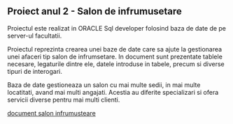 ## Proiect anul 2 - Salon de infrumusetare
Proiectul este realizat in ORACLE Sql developer folosind baza de date de pe server-ul facultatii.

Proiectul reprezinta crearea unei baze de date care sa ajute la gestionarea unei afaceri tip salon de infrumsetare. In document sunt prezentate tablele necesare, legaturile dintre ele, datele introduse in tabele, precum si diverse tipuri de interogari.

Baza de date gestioneaza un salon cu mai multe sedii, in mai multe locatitati, avand mai multi angajati. Acestia au diferite specializari si ofera servicii diverse pentru mai multi clienti. 

[document salon infrumusteare]()
